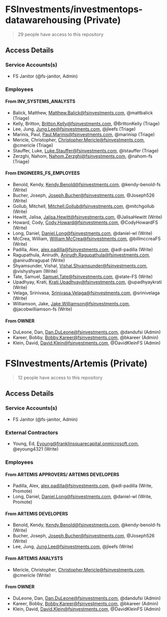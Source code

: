 # FSInvestments/investmentops-datawarehousing (Private)

> 29 people have access to this repository

## Access Details

### Service Accounts(s)

- FS Janitor (@fs-janitor, Admin)

### Employees

#### From INV_SYSTEMS_ANALYSTS
- Balick, Matthew, <Matthew.Balick@fsinvestments.com>, @mattbalick (Triage)
- Kelly, Britton, <Britton.Kelly@fsinvestments.com>, @BrittonKelly (Triage)
- Lee, Jung, <Jung.Lee@fsinvestments.com>, @jleefs (Triage)
- Marinis, Paul, <Paul.Marinis@fsinvestments.com>, @marinisp (Triage)
- Mericle, Christopher, <Christopher.Mericle@fsinvestments.com>, @cmericle (Triage)
- Stauffer, Luke, <Luke.Stauffer@fsinvestments.com>, @lstauffer (Triage)
- Zerzghi, Nahom, <Nahom.Zerzghi@fsinvestments.com>, @nahom-fs (Triage)

#### From ENGINEERS_FS_EMPLOYEES
- Benold, Kendy, <Kendy.Benold@fsinvestments.com>, @kendy-benold-fs (Write)
- Bucher, Joseph, <Joseph.Bucher@fsinvestments.com>, @Joseph526 (Write)
- Gollub, Mitchell, <Mitchell.Gollub@fsinvestments.com>, @mitchgollub (Write)
- Hewitt, Jalisa, <Jalisa.Hewitt@fsinvestments.com>, @JalisaHewitt (Write)
- Howard, Cody, <Cody.Howard@fsinvestments.com>, @CodyHowardFS (Write)
- Long, Daniel, <Daniel.Long@fsinvestments.com>, @daniel-wl (Write)
- McCrea, William, <William.McCrea@fsinvestments.com>, @billmccreaFS (Write)
- Padilla, Alex, <alex.padilla@fsinvestments.com>, @adl-padilla (Write)
- Ragupathula, Anirudh, <Anirudh.Ragupathula@fsinvestments.com>, @anirudhragupat (Write)
- Shyamsunder, Vishal, <Vishal.Shyamsunder@fsinvestments.com>, @vishyshyam (Write)
- Tate, Samuel, <Samuel.Tate@fsinvestments.com>, @state-FS (Write)
- Upadhyay, Krati, <Krati.Upadhyay@fsinvestments.com>, @upadhyaykrati (Write)
- Velaga, Srinivasa, <Srinivasa.Velaga@fsinvestments.com>, @srinivelaga (Write)
- Williamson, Jake, <Jake.Williamson@fsinvestments.com>, @jacobwilliamson-fs (Write)

#### From OWNER
- DuLeone, Dan, <Dan.DuLeone@fsinvestments.com>, @dandufsi (Admin)
- Kareer, Bobby, <Bobby.Kareer@fsinvestments.com>, @bkareer (Admin)
- Klein, David, <David.Klein@fsinvestments.com>, @DavidKleinFS (Admin)

# FSInvestments/Artemis (Private)

> 12 people have access to this repository

## Access Details

### Service Accounts(s)

- FS Janitor (@fs-janitor, Admin)

### External Contractors

- Young, Ed, <Eyoung@franklinsquarecapital.onmicrosoft.com>, @eyoung4321 (Write)

### Employees

#### From ARTEMIS APPROVERS/ ARTEMIS DEVELOPERS

- Padilla, Alex, <alex.padilla@fsinvestments.com>, @adl-padilla (Write, Promote)
- Long, Daniel, <Daniel.Long@fsinvestments.com>, @daniel-wl (Write, Promote)

#### From ARTEMIS DEVELOPERS

- Benold, Kendy, <Kendy.Benold@fsinvestments.com>, @kendy-benold-fs (Write)
- Bucher, Joseph, <Joseph.Bucher@fsinvestments.com>, @Joseph526 (Write)
- Lee, Jung, <Jung.Lee@fsinvestments.com>, @jleefs (Write)

#### From ARTEMIS ANALYSTS
- Mericle, Christopher, <Christopher.Mericle@fsinvestments.com>, @cmericle (Write)

#### From OWNER
- DuLeone, Dan, <Dan.DuLeone@fsinvestments.com>, @dandufsi (Admin)
- Kareer, Bobby, <Bobby.Kareer@fsinvestments.com>, @bkareer (Admin)
- Klein, David, <David.Klein@fsinvestments.com>, @DavidKleinFS (Admin)
